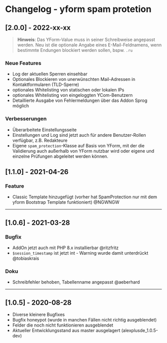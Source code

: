 # Changelog - yform spam protetion

## [2.0.0] - 2022-xx-xx

>**Hinweis**: Das YForm-Value muss in seiner Schreibweise angepasst werden. Neu ist die optionale Angabe eines E-Mail-Feldnamens, wenn bestimmte Endungen blockiert werden sollen, bspw. `.ru`

### Neue Features

* Log der aktuellen Sperren einsehbar
* Optionales Blockieren von unerwünschten Mail-Adressen in Kontaktformularen (TLD-Sperre)
* optionales Whitelisting von statischen oder lokalen IPs
* optionales Whitelisting von eingeloggten YCom-Benutzern
* Detaillierte Ausgabe von Fehlermeldungen über das Addon Sprog möglich

### Verbesserungen

* Überarbeitete Einstellungsseite
* Einstellungen und Log sind jetzt auch für andere Benutzer-Rollen verfügbar, z.B. Redakteure
* Eigene `spam_protection`-Klasse auf Basis von YForm, mit der die Validierung auch außerhalb von YForm nutzbar wird oder eigene und einzelne Prüfungen abgeleitet werden können.

## [1.1.0] - 2021-04-26

### Feature

* Classic Template hinzugefügt (vorher hat SpamProtection nur mit dem yform Bootstrap Template funktioniert) @NGWNGW

---

## [1.0.6] - 2021-03-28

### Bugfix

* AddOn jetzt auch mit PHP 8.x installierbar @ritzfritz
* `$session_timestamp` ist jetzt int - Warning wurde damit unterdrückt @tobiaskrais

### Doku

* Schreibfehler behoben, Tabellenname angepasst @aeberhard

---

## [1.0.5] - 2020-08-28

* Diverse kleinere Bugfixes
* Bugfix honeypot (wurde in manchen Fällen nicht richtig ausgeblendet)
* Felder die noch nicht funktionieren ausgeblendet
* Aktueller Entwicklungsstand aus master ausgelagert (alexplusde_1.0.5-dev)
